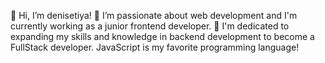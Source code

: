 👋 Hi, I’m denisetiya! 👀 I’m passionate about web development and I'm currently working as a junior frontend developer. 🌱 I'm dedicated to expanding my skills and knowledge in backend development to become a FullStack developer. JavaScript is my favorite programming language!
